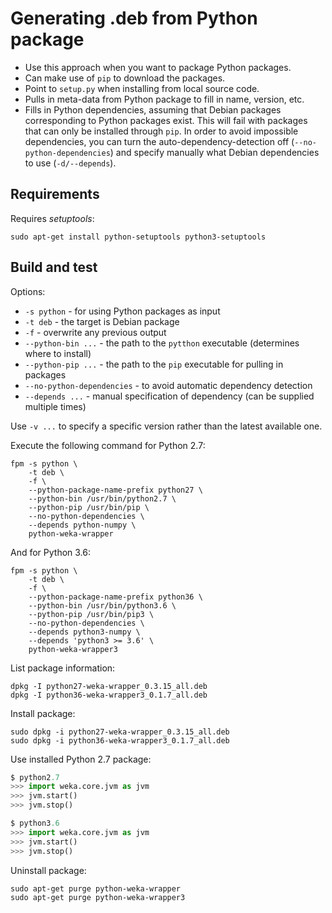 # Generating .deb from Python package

* Use this approach when you want to package Python packages.
* Can make use of `pip` to download the packages.
* Point to `setup.py` when installing from local source code.
* Pulls in meta-data from Python package to fill in name, version, etc.
* Fills in Python dependencies, assuming that Debian packages corresponding 
  to Python packages exist. This will fail with packages that can only be
  installed through `pip`. In order to avoid impossible dependencies, you 
  can turn the auto-dependency-detection off (`--no-python-dependencies`)
  and specify manually what Debian dependencies to use (`-d/--depends`).

## Requirements

Requires *setuptools*:

```
sudo apt-get install python-setuptools python3-setuptools
```

## Build and test

Options:
* `-s python` - for using Python packages as input
* `-t deb` - the target is Debian package
* `-f` - overwrite any previous output
* `--python-bin ...` - the path to the `pytthon` executable (determines where to install)
* `--python-pip ...` - the path to the `pip` executable for pulling in packages
* `--no-python-dependencies` - to avoid automatic dependency detection
* `--depends ...` - manual specification of dependency (can be supplied multiple times)

Use `-v ...` to specify a specific version rather than the latest available one.

Execute the following command for Python 2.7:

```
fpm -s python \
    -t deb \
    -f \
    --python-package-name-prefix python27 \
    --python-bin /usr/bin/python2.7 \
    --python-pip /usr/bin/pip \
    --no-python-dependencies \
    --depends python-numpy \
    python-weka-wrapper
```

And for Python 3.6:

```
fpm -s python \
    -t deb \
    -f \
    --python-package-name-prefix python36 \
    --python-bin /usr/bin/python3.6 \
    --python-pip /usr/bin/pip3 \
    --no-python-dependencies \
    --depends python3-numpy \
    --depends 'python3 >= 3.6' \
    python-weka-wrapper3
```

List package information:

```
dpkg -I python27-weka-wrapper_0.3.15_all.deb
dpkg -I python36-weka-wrapper3_0.1.7_all.deb
```

Install package:

```
sudo dpkg -i python27-weka-wrapper_0.3.15_all.deb
sudo dpkg -i python36-weka-wrapper3_0.1.7_all.deb
```

Use installed Python 2.7 package:

```python
$ python2.7
>>> import weka.core.jvm as jvm
>>> jvm.start()
>>> jvm.stop()
```

```python
$ python3.6
>>> import weka.core.jvm as jvm
>>> jvm.start()
>>> jvm.stop()
```

Uninstall package:

```
sudo apt-get purge python-weka-wrapper
sudo apt-get purge python-weka-wrapper3
```

